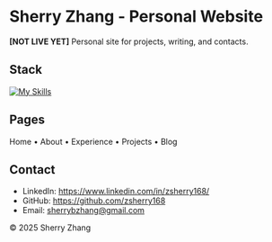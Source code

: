 # Sherry Zhang - Personal Website

**[NOT LIVE YET]** Personal site for projects, writing, and contacts.

## Stack

[![My Skills](https://skillicons.dev/icons?i=react,vite,figma,bootstrap,js,html,css)](https://skillicons.dev)

## Pages

Home • About • Experience • Projects • Blog

## Contact

- LinkedIn: https://www.linkedin.com/in/zsherry168/
- GitHub: https://github.com/zsherry168
- Email: sherrybzhang@gmail.com

© 2025 Sherry Zhang
